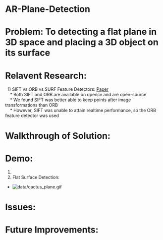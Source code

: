 # AR-Plane-Detection
# Problem: To detecting a flat plane in 3D space and placing a 3D object on its surface

# Relavent Research:  
&nbsp;&nbsp;1) SIFT vs ORB vs SURF Feature Detectors: [Paper](https://arxiv.org/abs/1710.02726)  
&nbsp;&nbsp;&nbsp;  * Both SIFT and ORB are available on opencv and are open-source  
&nbsp;&nbsp;&nbsp;  * We found SIFT was better able to keep points after image transformations than ORB  
&nbsp;&nbsp;&nbsp;  * However, SIFT was unable to attain realtime performance, so the ORB feature detector was used  

# Walkthrough of Solution:

# Demo:  
1)
2) Flat Surface Detection:
  * ![data/cactus_plane.gif](https://github.com/supreethub/AR-Plane-Detection/blob/main/data/cactus_plane.gif)
# Issues:

# Future Improvements: 
